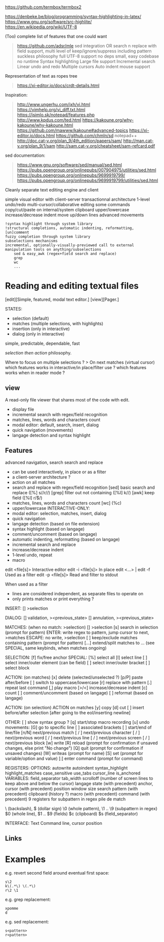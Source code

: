 https://github.com/termbox/termbox2

https://denbeke.be/blog/programming/syntax-highlighting-in-latex/
https://www.gnu.org/software/src-highlite/
https://en.wikipedia.org/wiki/UTF-8

(Too) complete list of features that one could want
> https://github.com/adsr/mle
    sed integration OR search n replace with field support, multi level of keep/ignore/suppress including pattern
    suckless philosophy
        full UTF-8 support
        no deps
        small, easy codebase
        no runtime
    Syntax highlighting
    Large file support
    Incremental search
    Linear undo and redo
    Multiple cursors
    Auto indent
    mouse support

Representation of text as ropes tree
> https://xi-editor.io/docs/crdt-details.html

Inspiration:
> http://www.ungerhu.com/jxh/vi.html
> https://vimhelp.org/vi_diff.txt.html
> https://jsimlo.sk/notepad/features.php
> http://www.kpdus.com/ted.html
> https://kakoune.org/why-kakoune/why-kakoune.html
> https://github.com/mawww/kakoune#advanced-topics
> https://xi-editor.io/docs.html
> https://github.com/chmln/sd
notepad++
> http://doc.cat-v.org/plan_9/4th_edition/papers/sam/
> http://man.cat-v.org/plan_9/1/sam
> http://sam.cat-v.org/cheatsheet/sam-refcard.pdf

sed documentation:
> https://www.gnu.org/software/sed/manual/sed.html
> https://pubs.opengroup.org/onlinepubs/007904975/utilities/sed.html
> https://pubs.opengroup.org/onlinepubs/9699919799/
> https://pubs.opengroup.org/onlinepubs/9699919799/utilities/sed.html

Cleanly separate text editing engine and client

simple visual editor with
    client-server transactionnal architecture
        1-level undo/redo
        multi-cursor/collaborative editing
    some commands
        copy/cut/paste on internal/system clipboard
        upper/lowercase
        increase/decrease indent
        move up/down lines
    advanced movements

    !syntax highlight through system library
    !structural completions, automatic indenting, reformatting, [un]comment
    fuzzy completion through system library
    subselections mechanisms
    incremental, optionally-visually-previewed call to external manipulation tools on anything/subselections
        sed & easy_awk (regex+field search and replace)
        grep
        wc
        ...


# Reading and editing textual files

[edit][Simple, featured, modal text editor.]
[view][Pager.]

STATES:
* selection (default)
* matches (multiple selections, with highlights)
* insertion (only in interactive)
* dialog (only in interactive)

simple, predictable, dependable, fast

*selection then action* philosophy.

Where to focus on multiple selections ? > On next matches (virtual cursor)
which features works in interactive/in place/filter use ?
which features works when in reader mode ?


## view

A read-only file viewer that shares most of the code with edit.

* display file
* incremental search with regex/field recognition
* matches, lines, words and characters count
* modal editor: default, search, insert, dialog
* quick navigation (movements)
* langage detection and syntax highlight


## Features

advanced navigation, search
search and replace

* can be used interactively, in place or as a filter
* a client-server architecture ?
* action on all matches
* search and replace with regex/field recognition
    [sed] basic search and replace ([%] s/<pattern>/r/<pattern>/) 
    [grep] filter out not containing ([%l] k/<pattern>/)
    [awk] keep field <n> ([%l] r/$<n>/)
* matches, lines, words and characters count
    [wc] (%c)
* upper/lowercase
INTERACTIVE-ONLY:
* modal editor: selection, matches, insert, dialog
* quick navigation
* langage detection (based on file extension)
* syntax highlight (based on langage)
* comment/uncomment (based on langage)
* automatic indenting, reformatting (based on langage)
* incremental search and replace
* increase/decrease indent
* 1-level undo, repeat
* macro

edit <file[s]>                  Interactive editor
edit -i <command> <file[s]>     In place edit
<...> | edit -f <command>       Used as a filter
edit -p <command> <file[s]>     Read and filter to stdout

When used as a filter
* lines are considered independent, as separate files to operate on
* only prints matches or print everything ? 

INSERT:
[<ESCAPE>] >selection

DIALOG:
[<ENTER>] validation, ><previous_state>
[<ESCAPE>] annulation, ><previous_state>

MATCHES: (when no match: >selection)
[<ESCAPE>] >selection
[s] search in selection (prompt for pattern)
    ENTER: write regex to pattern, jump cursor to next, >matches
    ESCAPE: no write, >selection
[ ] keep/exclude matches containing pattern (prompt for pattern)
[...] extend/split matches to ... (see SPECIAL, same keybinds, when matches ongoing)

SELECTION:
[f] fix/free anchor
SPECIAL:
    [%] select all
    [l] select line
    [ ] select inner/outer element (can be field)
    [ ] select inner/outer bracket
    [ ] select block

ACTION: (on matches)
[x] delete (selected/unselected ?)
<quantifier>[p/P] paste after/before
[ ] switch to uppercase/lowercase
[r] replace with pattern
[.] repeat last command
[,] play macro
[>/<] increase/decrease indent
[c] count
[ ] comment/uncomment (based on langage)
[ ] reformat (based on langage)

ACTION: (on selection)
ACTION on matches
[y] copy
[d] cut
[ ] insert before/after selection [after going to the eol/inserting newline]

OTHER:
[ ] show syntax group ?
[q] start/stop macro recording
[u] undo
movements:
    <n>[G] go to specific line
    [ ] associated brackets
    [ ] start/end of line/file
    <quantifier>[n/N] next/previous match
    <quantifier>[ / ] next/previous character
    <quantifier>[ / ] next/previous word
    <quantifier>[ / ] next/previous line
    <quantifier>[ / ] next/previous screen
    <quantifier>[ / ] next/previous block
[w] write
[R] reload (prompt for confirmation if unsaved changes, else print "No change")
[Q] quit (prompt for confirmation if unsaved changes)
[W] writeas (prompt for name)
[S] set (prompt for variable/option and value)
[:] enter command (prompt for command)


REGISTERS:
    OPTIONS:
        autowrite
        autoindent
        syntax_highlight
        highlight_matches
        case_sensitive
        use_tabs
        cursor_line
        is_anchored
    VARIABLES:
        field_separator
        tab_width
        scrolloff (number of screen lines to keep above and below the cursor)
        langage
        state (with precedent)
        anchor, cursor (with precedent) position
        window size
        search pattern (with precedent)
        clipboard (history ?)
        macro (with precedent)
        command (with precedent)
        9 registers for subpattern in regex
    pile de match

\\ (backslash), \$ (dollar sign)
\0 (whole pattern), \1 .. \9 (subpattern in regex)
$0 (whole line), $1 .. $9 (fields)
$c (clipboard)
$s (field_separator)

INTERFACE:
    Text
    Command line, cursor position


## Links


# Examples

e.g. revert second field around eventual first space:

    s\2
    k\(.*\) \(.*\)
    r\2 \1

e.g. grep replacement:

    xpomme
    d

e.g. sed replacement:

    s<pattern>
    r<pattern>

